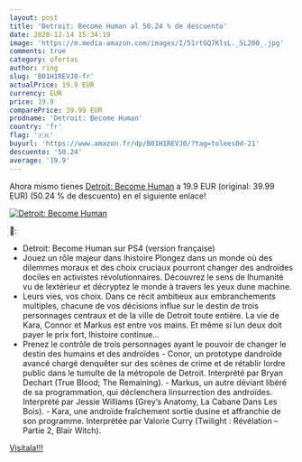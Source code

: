 ```yaml
---
layout: post
title: 'Detroit: Become Human al 50.24 % de descuento'
date: 2020-12-14 15:34:19
image: 'https://m.media-amazon.com/images/I/51rtGQ7KlsL._SL200_.jpg'
comments: true
category: ofertas
author: ring
slug: 'B01H1REVJ0-fr'
actualPrice: 19.9 EUR
currency: EUR
price: 19.9
comparePrice: 39.99 EUR
prodname: 'Detroit: Become Human'
country: 'fr'
flag: '🇫🇷'
buyurl: 'https://www.amazon.fr/dp/B01H1REVJ0/?tag=tolees0d-21'
descuento: '50.24'
average: '19.9'
---
```


Ahora mismo tienes [Detroit: Become Human](https://www.amazon.fr/dp/B01H1REVJ0/?tag=tolees0d-21) a 19.9 EUR (original: 39.99 EUR) (50.24 %  de descuento) en el siguiente enlace!

[![Detroit: Become Human](https://m.media-amazon.com/images/I/51rtGQ7KlsL._SL200_.jpg)](https://www.amazon.fr/dp/B01H1REVJ0/?tag=tolees0d-21)

🔎:

- Detroit: Become Human sur PS4 (version française)
- Jouez un rôle majeur dans lhistoire Plongez dans un monde où des dilemmes moraux et des choix cruciaux pourront changer des androïdes dociles en activistes révolutionnaires. Découvrez le sens de lhumanité vu de lextérieur et décryptez le monde à travers les yeux dune machine.
- Leurs vies, vos choix. Dans ce récit ambitieux aux embranchements multiples, chacune de vos décisions influe sur le destin de trois personnages centraux et de la ville de Detroit toute entière. La vie de Kara, Connor et Markus est entre vos mains. Et même si lun deux doit payer le prix fort, lhistoire continue…
- Prenez le contrôle de trois personnages ayant le pouvoir de changer le destin des humains et des androïdes - Conor, un prototype dandroïde avancé chargé denquêter sur des scènes de crime et de rétablir lordre public dans le tumulte de la métropole de Detroit. Interprété par Bryan Dechart (True Blood; The Remaining). - Markus, un autre déviant libéré de sa programmation, qui déclenchera linsurrection des androïdes. Interprété par Jessie Williams (Grey’s Anatomy, La Cabane Dans Les Bois). - Kara, une androïde fraîchement sortie dusine et affranchie de son programme. Interprétée par Valorie Curry (Twilight : Révélation – Partie 2, Blair Witch).

[Visítala!!!](https://www.amazon.fr/dp/B01H1REVJ0/?tag=tolees0d-21)
